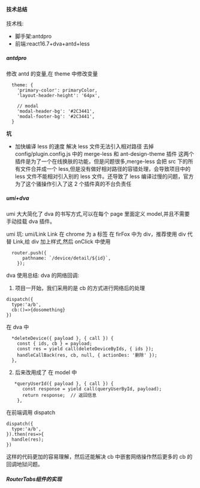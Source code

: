 #### 技术总结

技术栈:

- 脚手架:antdpro
- 前端:react16.7+dva+antd+less

##### antdpro

修改 antd 的变量,在 theme 中修改变量

```
  theme: {
    'primary-color': primaryColor,
    'layout-header-height': '64px',

    // modal
    'modal-header-bg': '#2C3441',
    'modal-footer-bg': '#2C3441',
  }
```

**坑**

- 加快编译 less 的速度 解决 less 文件无法引入相对路径
  去掉 config/plugin.config.js 中的 merge-less 和 ant-design-theme 插件
  这两个插件是为了一个在线换肤的功能，但是问题很多,merge-less 会把 src 下的所有文件合并成一个 less,但是没有做好相对路径的容错处理，会导致项目中的 less 文件不能相对引入别的 less 文件。还导致了 less 编译过慢的问题，官方为了这个骚操作引入了这 2 个插件真的不台负责任

##### umi+dva

umi 大大简化了 dva 的书写方式,可以在每个 page 里面定义 model,并且不需要手动挂载 dva 插件。

umi 坑:
umi/Link Link 在 chrome 为 a 标签 在 firFox 中为 div，推荐使用 div 代替 Link,给 div 加上样式,然后 onClick 中使用

```
  router.push({
      pathname: `/device/detail/${id}`,
    });
```

dva 使用总结:
dva 的网络回调:

1. 项目一开始，我们采用的是 cb 的方式进行网络后的处理

```
dispatch({
  type:'a/b',
  cb:()=>{dosomething}
})
```

在 dva 中

```
  *deleteDevice({ payload }, { call }) {
    const { ids, cb } = payload;
    const res = yield call(deleteDeviceByIds, { ids });
    handleCallBack(res, cb, null, { actionDes: '删除' });
  },
```

2. 后来改用成了
   在 model 中

```
   *queryUserId({ payload }, { call }) {
      const response = yield call(queryUserById, payload);
      return response;  // 返回信息
    },
```

在前端调用 dispatch

```
dispatch({
  type:'a/b',
}).then(res=>{
  handle(res);
})
```

这样的代码更加的容易理解，然后还能解决 cb 中嵌套网络操作然后更多的 cb 的回调地狱问题。

##### RouterTabs组件的实现